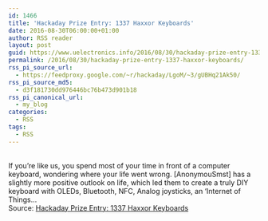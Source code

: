 ```yaml
---
id: 1466
title: 'Hackaday Prize Entry: 1337 Haxxor Keyboards'
date: 2016-08-30T06:00:00+01:00
author: RSS reader
layout: post
guid: https://www.uelectronics.info/2016/08/30/hackaday-prize-entry-1337-haxxor-keyboards/
permalink: /2016/08/30/hackaday-prize-entry-1337-haxxor-keyboards/
rss_pi_source_url:
  - https://feedproxy.google.com/~r/hackaday/LgoM/~3/gUBHq21Ak50/
rss_pi_source_md5:
  - d3f181730dd976446bc76b473d901b18
rss_pi_canonical_url:
  - my_blog
categories:
  - RSS
tags:
  - RSS
---
```

&#013;  
If you’re like us, you spend most of your time in front of a computer keyboard, wondering where your life went wrong. [AnonymouSmst] has a slightly more positive outlook on life, which led them to create a truly DIY keyboard with OLEDs, Bluetooth, NFC, Analog joysticks, an ‘Internet of Things…&#013;  
Source: <a href="https://feedproxy.google.com/~r/hackaday/LgoM/~3/gUBHq21Ak50/" target="_blank">Hackaday Prize Entry: 1337 Haxxor Keyboards</a>